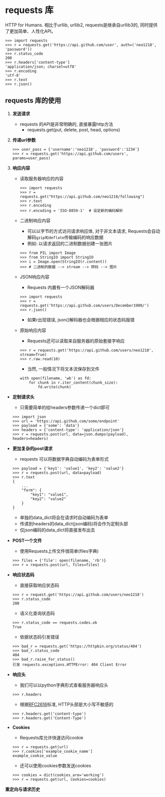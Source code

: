 requests 库
===
HTTP for Humans. 相比于urllib, urllib2, requests是继承自urllib3的,
同时提供了更加简单、人性化API。

    >>> import requests
    >>> r = requests.get('https://api.github.com/user', auth=('neo1218', 'password'))
    >>> r.status_code
    200
    >>> r.headers['content-type']
    'application/json; charset=utf8'
    >>> r.encoding
    'utf-8'
    >>> r.text
    >>> r.json()

## requests 库的使用

1. **发送请求**
    + requests 的API是非常明确的, 直接暴露http方法
        + requests.get(put, delete, post, head, options)

2. **传递url参数**
    ````
    >>> user_pass = {'username':'neo1218', 'password':'1234'}
    >>> r = requests.get('https://api.github.com/users', params=user_pass)
    ````

3. **响应内容**
    + 读取服务器响应的内容
        ````
        >>> import requests
        >>> r = requests.get("https://api.github.com/neo1218/following")
        >>> r.text
        >>> r.encoding
        >>> r.encoding = 'ISO-8859-1'  # 设定新的编码解析
        ````

    + 二进制响应内容
        + 可以以字节的方式访问请求响应体, 对于非文本请求,
          Requests会自动解码<code>gzip和deflate</code>传输编码的响应数据
        + 例如: 以请求返回的二进制数据创建一张图片
        ````
        >>> from PIL import Image
        >>> from StringIO import StringIO
        >>> i = Image.open(StringIO(r.content))
        >>> # 二进制的数据 --> stream --> 转码 --> 图片
        ````

    + JSON响应内容
        + Requests 内置有一个JSON解码器
        ````
        >>> import requests
        >>> r = requests.get('https://api.github.com/users/December1900/')
        >>> r.json()
        ````
        + 如果r出现错误, json()解码器也会根据相应的状态码报错

    + 原始响应内容
        + Requests还可以读取来自服务器的原始套接字响应
        ````
        >>> r = requests.get('https://api.github.com/users/neo1218', stream=True)
        >>> r.raw.read(10)
        ````
        + 当然, 一般情况下将文本流保存到文件
        ````
        with open(filename, 'wb') as fd:
            for chunk in r.iter_content(chunk_size):
                fd.write(chunk)
        ````

+ **定制请求头**
    + 只需要简单的给headers参数传递一个dict即可
    ````
    >>> import json
    >>> url = 'https://api.github.com/some/endpoint'
    >>> payload = {'some': 'data'}
    >>> headers = {'content-type': 'application/json'}
    >>> r = requests.post(url, data=json.dumps(payload), headers=headers)
    ````

+ **更加复杂的post请求**
    + requests 可以将数据字典自动编码为表单形式
    ````
    >>> payload = {'key1': 'value1', 'key2': 'value2'}
    >>> r = requests.post(url, data=payload)
    >>> r.text
    {
        ...
        "form": {
            "key1": "value1",
            "key2": "value2"
        }
    }
    ````
    + 单独的data_dict将会在请求时自动编码为表单
    + 传递到headers的data_dict(json编码)将会作为定制头部
    + 仅json编码的data_dict将直接发布出去

+ **POST一个文件**
    + 使用Requests上传文件很简单(files字典)
    ````
    >>> files = {'file': open(filename, 'rb')}
    >>> r = requests.post(url, files=files)
    ````

+ **响应状态码**
    + 直接获取响应状态码
    ````
    >>> r = request.get('https://api.github.com/users/neo1218')
    >>> r.status_code
    200
    ````
    + 语义化查询状态码
    ````
    >>> r.status_code == requests.codes.ok
    True
    ````
    + 依据状态码引发错误
    ````
    >>> bad_r = requests.get('https://httpbin.org/status/404')
    >>> bad_r.status_code
    404
    >>> bad_r.raise_for_status()
    引发 requests.exceptions.HTTPError: 404 Client Error
    ````

+ **响应头**
    + 我们可以以python字典形式查看服务器响应头
    ````
    >>> r.headers
    ````
    + 根据[RFC2616](http://www.w3.org/Protocols/rfc2616/rfc2616-sec14.html)标准, HTTP头部是大小写不敏感的
    ````
    >>> r.headers.get('content-type')
    >>> r.headers.get('Content-Type')
    ````

+ **Cookies**
    + Requests库允许快速访问cookie
    ````
    >>> r = requests.get(url)
    >>> r.cookies['example_cookie_name']
    example_cookie_value
    ````
    + 还可以使用cookies参数发送cookies
    ````
    >>> cookies = dict(cookies_are='working')
    >>> r = requests.get(url, cookies=cookies)
    ````

**重定向与请求历史**


